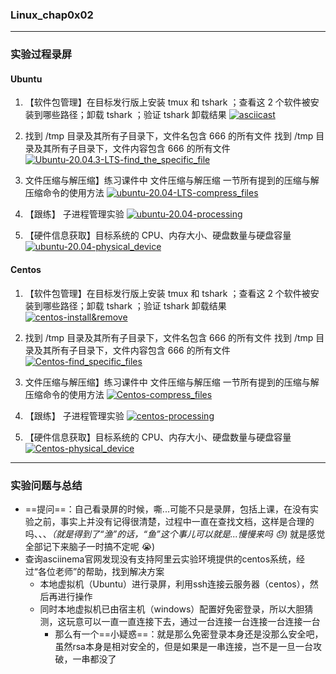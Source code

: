 ### Linux_chap0x02

---

### 实验过程录屏
#### Ubuntu
1. 【软件包管理】在目标发行版上安装 tmux 和 tshark ；查看这 2 个软件被安装到哪些路径；卸载 tshark ；验证 tshark 卸载结果
   [![asciicast](https://asciinema.org/a/JaB4epjVCp4d3edKdtHNFkL7J.svg)](https://asciinema.org/a/JaB4epjVCp4d3edKdtHNFkL7J)


2. 找到 /tmp 目录及其所有子目录下，文件名包含 666 的所有文件
   找到 /tmp 目录及其所有子目录下，文件内容包含 666 的所有文件
   [![Ubuntu-20.04.3-LTS-find_the_specific_file](https://asciinema.org/a/SOORhONJ8l3wIkLPGzBUgeMyx.svg)](https://asciinema.org/a/SOORhONJ8l3wIkLPGzBUgeMyx)

3. 文件压缩与解压缩】练习课件中 文件压缩与解压缩 一节所有提到的压缩与解压缩命令的使用方法
[![ubuntu-20.04-LTS-compress_files](https://asciinema.org/a/WeRjng7AJOAsEr4LzA1s91zNg.svg)](https://asciinema.org/a/WeRjng7AJOAsEr4LzA1s91zNg)

4. 【跟练】 子进程管理实验
   [![ubuntu-20.04-processing](https://asciinema.org/a/lFyLQQC6PRfaxJzi4gcb8VIhJ.svg)](https://asciinema.org/a/lFyLQQC6PRfaxJzi4gcb8VIhJ)


5. 【硬件信息获取】目标系统的 CPU、内存大小、硬盘数量与硬盘容量
   [![ubuntu-20.04-physical_device](https://asciinema.org/a/1NM2UbasXFTICPdWq22vt8BMl.svg)](https://asciinema.org/a/1NM2UbasXFTICPdWq22vt8BMl)


#### Centos
1. 【软件包管理】在目标发行版上安装 tmux 和 tshark ；查看这 2 个软件被安装到哪些路径；卸载 tshark ；验证 tshark 卸载结果
  [![centos-install&remove](https://asciinema.org/a/DxTT5bOtql99s4rphxGou4DMt.svg)](https://asciinema.org/a/DxTT5bOtql99s4rphxGou4DMt)


2. 找到 /tmp 目录及其所有子目录下，文件名包含 666 的所有文件
   找到 /tmp 目录及其所有子目录下，文件内容包含 666 的所有文件
[![Centos-find_specific_files](https://asciinema.org/a/jXwn9jnR7eqA5ibtRLeD7ERlV.svg)](https://asciinema.org/a/jXwn9jnR7eqA5ibtRLeD7ERlV)

3. 文件压缩与解压缩】练习课件中 文件压缩与解压缩 一节所有提到的压缩与解压缩命令的使用方法
[![Centos-compress_files](https://asciinema.org/a/gjmuNwObiI0YIyljrgabJMbMl.svg)](https://asciinema.org/a/gjmuNwObiI0YIyljrgabJMbMl)

4. 【跟练】 子进程管理实验
[![centos-processing](https://asciinema.org/a/Bq3pnIH69dSBFPbHOw5Bgq37B.svg)](https://asciinema.org/a/Bq3pnIH69dSBFPbHOw5Bgq37B)


5. 【硬件信息获取】目标系统的 CPU、内存大小、硬盘数量与硬盘容量
[![Centos-physical_device](https://asciinema.org/a/RN1IsSRa8fJ5hwVdMotAawn3i.svg)](https://asciinema.org/a/RN1IsSRa8fJ5hwVdMotAawn3i)

---

### 实验问题与总结
- ==提问==：自己看录屏的时候，嘶...可能不只是录屏，包括上课，在没有实验之前，事实上并没有记得很清楚，过程中一直在查找文档，这样是合理的吗、、、*（就是得到了“渔”的话，“鱼”这个事儿可以就是...慢慢来吗 :sweat:)* 就是感觉全部记下来脑子一时搞不定呢 :sob:)
- 查询asciinema官网发现没有支持阿里云实验环境提供的centos系统，经过“各位老师”的帮助，找到解决方案
  - 本地虚拟机（Ubuntu）进行录屏，利用ssh连接云服务器（centos），然后再进行操作
  - 同时本地虚拟机已由宿主机（windows）配置好免密登录，所以大胆猜测，这玩意可以一直一直连接下去，通过一台连接一台连接一台连接一台
    - 那么有一个==小疑惑==：就是那么免密登录本身还是没那么安全吧，虽然rsa本身是相对安全的，但是如果是一串连接，岂不是一旦一台攻破，一串都没了